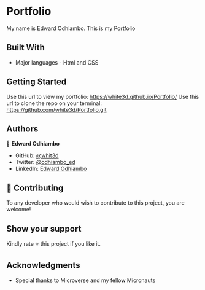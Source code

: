# Portfolio
My name is Edward Odhiambo. This is my Portfolio


## Built With

- Major languages - Html and CSS



## Getting Started
Use this url to view my portfolio: https://white3d.github.io/Portfolio/
Use this url to clone the repo on your terminal: https://github.com/white3d/Portfolio.git


## Authors

👤 **Edward Odhiambo**

- GitHub: [@whit3d](https://github.com/white3d)
- Twitter: [@odhiambo_ed](https://twitter.com/odhiambo_ed)
- LinkedIn: [Edward Odhiambo](https://www.linkedin.com/in/edward-odhiambo-6a462a21b/)


## 🤝 Contributing

To any developer who would wish to contribute to this project, you are welcome!


## Show your support

Kindly rate ⭐️ this project if you like it.
## Acknowledgments

- Special thanks to Microverse and my fellow Micronauts





